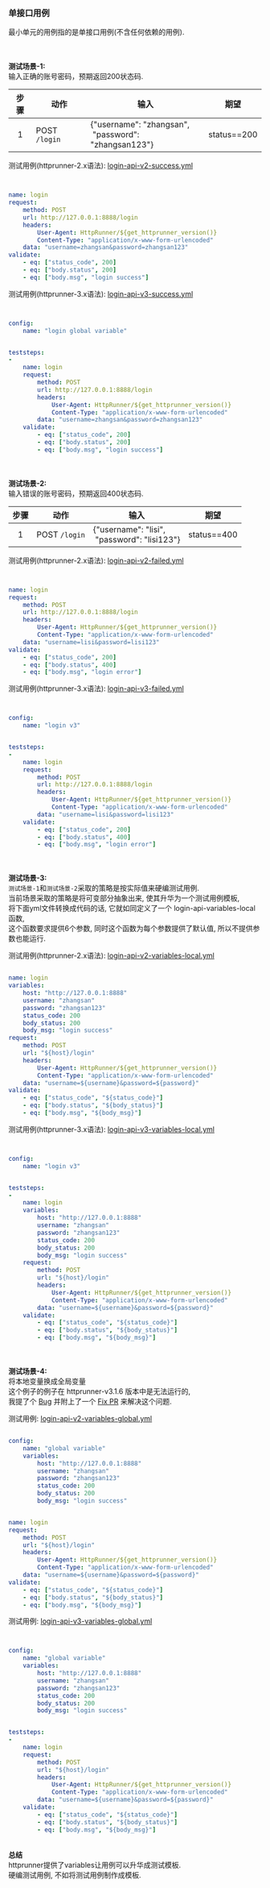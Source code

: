 
&nbsp;  
### 单接口用例
最小单元的用例指的是单接口用例(不含任何依赖的用例).

&nbsp;  
&nbsp;  
**测试场景-1:**   
输入正确的账号密码，预期返回200状态码.

|步骤|动作|输入|期望|
|:---:|---|---|---|
|1|POST `/login`|{"username": "zhangsan", <br/>&nbsp;"password": "zhangsan123"}|status==200|

测试用例(httprunner-2.x语法): [login-api-v2-success.yml](./login-api-v2-success.yml)
```yaml


name: login
request:
    method: POST
    url: http://127.0.0.1:8888/login
    headers:
        User-Agent: HttpRunner/${get_httprunner_version()}
        Content-Type: "application/x-www-form-urlencoded"
    data: "username=zhangsan&password=zhangsan123"
validate:
    - eq: ["status_code", 200]
    - eq: ["body.status", 200]
    - eq: ["body.msg", "login success"]

```

测试用例(httprunner-3.x语法): [login-api-v3-success.yml](./login-api-v3-success.yml)

```yaml


config:
    name: "login global variable"


teststeps:
-
    name: login
    request:
        method: POST
        url: http://127.0.0.1:8888/login
        headers:
            User-Agent: HttpRunner/${get_httprunner_version()}
            Content-Type: "application/x-www-form-urlencoded"
        data: "username=zhangsan&password=zhangsan123"
    validate:
        - eq: ["status_code", 200]
        - eq: ["body.status", 200]
        - eq: ["body.msg", "login success"]

```



&nbsp;  
&nbsp;  
**测试场景-2:**   
输入错误的账号密码，预期返回400状态码.

|步骤|动作|输入|期望|
|:---:|---|---|---|
|1|POST `/login`|{"username": "lisi", <br/>&nbsp;"password": "lisi123"}|status==400|

测试用例(httprunner-2.x语法): [login-api-v2-failed.yml](./login-api-v2-failed.yml)
```yaml


name: login
request:
    method: POST
    url: http://127.0.0.1:8888/login
    headers:
        User-Agent: HttpRunner/${get_httprunner_version()}
        Content-Type: "application/x-www-form-urlencoded"
    data: "username=lisi&password=lisi123"
validate:
    - eq: ["status_code", 200]
    - eq: ["body.status", 400]
    - eq: ["body.msg", "login error"]

```

测试用例(httprunner-3.x语法): [login-api-v3-failed.yml](./login-api-v3-failed.yml)

```yaml


config:
    name: "login v3"


teststeps:
-
    name: login
    request:
        method: POST
        url: http://127.0.0.1:8888/login
        headers:
            User-Agent: HttpRunner/${get_httprunner_version()}
            Content-Type: "application/x-www-form-urlencoded"
        data: "username=lisi&password=lisi123"
    validate:
        - eq: ["status_code", 200]
        - eq: ["body.status", 400]
        - eq: ["body.msg", "login error"]

```


&nbsp;  
&nbsp;  
**测试场景-3:**   
`测试场景-1`和`测试场景-2`采取的策略是按实际值来硬编测试用例.  
当前场景采取的策略是将可变部分抽象出来, 使其升华为一个测试用例模板,  
将下面yml文件转换成代码的话, 它就如同定义了一个 login-api-variables-local 函数,    
这个函数要求提供6个参数, 同时这个函数为每个参数提供了默认值, 所以不提供参数也能运行.  



测试用例(httprunner-2.x语法): [login-api-v2-variables-local.yml](./login-api-v2-variables-local.yml)  
```yaml

name: login
variables:
    host: "http://127.0.0.1:8888"
    username: "zhangsan"
    password: "zhangsan123"
    status_code: 200
    body_status: 200
    body_msg: "login success"
request:
    method: POST
    url: "${host}/login"
    headers:
        User-Agent: HttpRunner/${get_httprunner_version()}
        Content-Type: "application/x-www-form-urlencoded"
    data: "username=${username}&password=${password}"
validate:
    - eq: ["status_code", "${status_code}"]
    - eq: ["body.status", "${body_status}"]
    - eq: ["body.msg", "${body_msg}"]

```
测试用例(httprunner-3.x语法): [login-api-v3-variables-local.yml](./login-api-v3-variables-local.yml)  
```yaml


config:
    name: "login v3"


teststeps:
-
    name: login
    variables:
        host: "http://127.0.0.1:8888"
        username: "zhangsan"
        password: "zhangsan123"
        status_code: 200
        body_status: 200
        body_msg: "login success"
    request:
        method: POST
        url: "${host}/login"
        headers:
            User-Agent: HttpRunner/${get_httprunner_version()}
            Content-Type: "application/x-www-form-urlencoded"
        data: "username=${username}&password=${password}"
    validate:
        - eq: ["status_code", "${status_code}"]
        - eq: ["body.status", "${body_status}"]
        - eq: ["body.msg", "${body_msg}"]

```


&nbsp;  
&nbsp;  
**测试场景-4:**   
将本地变量换成全局变量   
这个例子的例子在 httprunner-v3.1.6 版本中是无法运行的,   
我提了个 [Bug](https://github.com/httprunner/httprunner/issues/1137) 并附上了一个 [Fix PR](https://github.com/httprunner/httprunner/pull/1138) 来解决这个问题.  

测试用例: [login-api-v2-variables-global.yml](./login-api-v2-variables-global.yml)

```yaml

config:
    name: "global variable"
    variables:
        host: "http://127.0.0.1:8888"
        username: "zhangsan"
        password: "zhangsan123"
        status_code: 200
        body_status: 200
        body_msg: "login success"


name: login
request:
    method: POST
    url: "${host}/login"
    headers:
        User-Agent: HttpRunner/${get_httprunner_version()}
        Content-Type: "application/x-www-form-urlencoded"
    data: "username=${username}&password=${password}"
validate:
    - eq: ["status_code", "${status_code}"]
    - eq: ["body.status", "${body_status}"]
    - eq: ["body.msg", "${body_msg}"]

```

测试用例: [login-api-v3-variables-global.yml](./login-api-v3-variables-global.yml)

```yaml


config:
    name: "global variable"
    variables:
        host: "http://127.0.0.1:8888"
        username: "zhangsan"
        password: "zhangsan123"
        status_code: 200
        body_status: 200
        body_msg: "login success"


teststeps:
-
    name: login
    request:
        method: POST
        url: "${host}/login"
        headers:
            User-Agent: HttpRunner/${get_httprunner_version()}
            Content-Type: "application/x-www-form-urlencoded"
        data: "username=${username}&password=${password}"
    validate:
        - eq: ["status_code", "${status_code}"]
        - eq: ["body.status", "${body_status}"]
        - eq: ["body.msg", "${body_msg}"]

```

&nbsp;  
**总结**   
httprunner提供了variables让用例可以升华成测试模板.   
硬编测试用例, 不如将测试用例制作成模板.   

